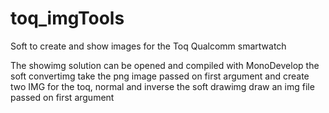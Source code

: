 toq_imgTools
============

Soft to create and show images for the Toq Qualcomm smartwatch

The showimg solution can be opened and compiled with MonoDevelop
the soft convertimg take the png image passed on first argument and create two IMG for the toq, normal and inverse
the soft drawimg draw an img file passed on first argument


